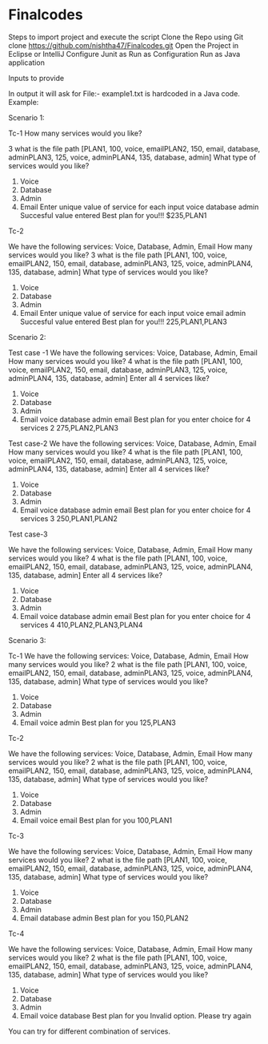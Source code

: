 # Finalcodes

Steps to import project and execute the script
Clone the Repo using Git clone https://github.com/nishtha47/Finalcodes.git
Open the Project in Eclipse or IntelliJ
Configure Junit as Run as Configuration
Run as Java application


Inputs to provide

In output it will ask for
File:- example1.txt is hardcoded in a Java code.
Example:

Scenario 1:

Tc-1
How many services would you like?

3
what is the file path
[PLAN1, 100, voice, emailPLAN2, 150, email, database, adminPLAN3, 125, voice, adminPLAN4, 135, database, admin]
What type of services would you like?
1. Voice
2. Database
3. Admin
4. Email
Enter unique value of service for each input
voice
database
admin
Succesful value entered
Best plan for you!!!
$235,PLAN1

Tc-2

We have the following services:
Voice, Database, Admin, Email
How many services would you like?
3
what is the file path
[PLAN1, 100, voice, emailPLAN2, 150, email, database, adminPLAN3, 125, voice, adminPLAN4, 135, database, admin]
What type of services would you like?
1. Voice
2. Database
3. Admin
4. Email
Enter unique value of service for each input
voice
email
admin
Succesful value entered
Best plan for you!!!
225,PLAN1,PLAN3 

Scenario 2:

Test case -1
We have the following services:
Voice, Database, Admin, Email
How many services would you like?
4
what is the file path
[PLAN1, 100, voice, emailPLAN2, 150, email, database, adminPLAN3, 125, voice, adminPLAN4, 135, database, admin]
Enter all 4 services like?
1. Voice
2. Database
3. Admin
4. Email
voice
database
admin
email
Best plan for you
enter choice for 4 services
2
275,PLAN2,PLAN3

Test case-2
We have the following services:
Voice, Database, Admin, Email
How many services would you like?
4
what is the file path
[PLAN1, 100, voice, emailPLAN2, 150, email, database, adminPLAN3, 125, voice, adminPLAN4, 135, database, admin]
Enter all 4 services like?
1. Voice
2. Database
3. Admin
4. Email
voice
database
admin
email
Best plan for you
enter choice for 4 services
3
250,PLAN1,PLAN2

Test case-3

We have the following services:
Voice, Database, Admin, Email
How many services would you like?
4
what is the file path
[PLAN1, 100, voice, emailPLAN2, 150, email, database, adminPLAN3, 125, voice, adminPLAN4, 135, database, admin]
Enter all 4 services like?
1. Voice
2. Database
3. Admin
4. Email
voice
database
admin
email
Best plan for you
enter choice for 4 services
4
410,PLAN2,PLAN3,PLAN4


Scenario 3:

Tc-1
We have the following services:
Voice, Database, Admin, Email
How many services would you like?
2
what is the file path
[PLAN1, 100, voice, emailPLAN2, 150, email, database, adminPLAN3, 125, voice, adminPLAN4, 135, database, admin]
What type of services would you like?
1. Voice
2. Database
3. Admin
4. Email
voice
admin
Best plan for you
125,PLAN3


Tc-2

We have the following services:
Voice, Database, Admin, Email
How many services would you like?
2
what is the file path
[PLAN1, 100, voice, emailPLAN2, 150, email, database, adminPLAN3, 125, voice, adminPLAN4, 135, database, admin]
What type of services would you like?
1. Voice
2. Database
3. Admin
4. Email
voice
email
Best plan for you
100,PLAN1

Tc-3

We have the following services:
Voice, Database, Admin, Email
How many services would you like?
2
what is the file path
[PLAN1, 100, voice, emailPLAN2, 150, email, database, adminPLAN3, 125, voice, adminPLAN4, 135, database, admin]
What type of services would you like?
1. Voice
2. Database
3. Admin
4. Email
database
admin
Best plan for you
150,PLAN2

Tc-4

We have the following services:
Voice, Database, Admin, Email
How many services would you like?
2
what is the file path
[PLAN1, 100, voice, emailPLAN2, 150, email, database, adminPLAN3, 125, voice, adminPLAN4, 135, database, admin]
What type of services would you like?
1. Voice
2. Database
3. Admin
4. Email
voice
database
Best plan for you
Invalid option. Please try again





You can try for different combination of services.
